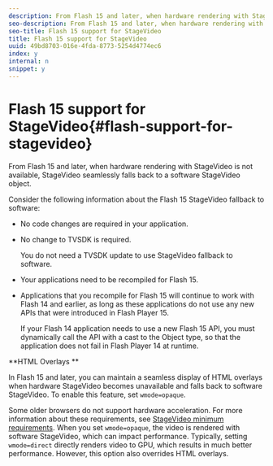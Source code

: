 ```yaml
---
description: From Flash 15 and later, when hardware rendering with StageVideo is not available, StageVideo seamlessly falls back to a software StageVideo object.
seo-description: From Flash 15 and later, when hardware rendering with StageVideo is not available, StageVideo seamlessly falls back to a software StageVideo object.
seo-title: Flash 15 support for StageVideo
title: Flash 15 support for StageVideo
uuid: 49bd8703-016e-4fda-8773-5254d4774ec6
index: y
internal: n
snippet: y
---
```


# Flash 15 support for StageVideo{#flash-support-for-stagevideo}

From Flash 15 and later, when hardware rendering with StageVideo is not available, StageVideo seamlessly falls back to a software StageVideo object.

Consider the following information about the Flash 15 StageVideo fallback to software:

* No code changes are required in your application. 
* No change to TVSDK is required.

  You do not need a TVSDK update to use StageVideo fallback to software. 
* Your applications need to be recompiled for Flash 15. 
* Applications that you recompile for Flash 15 will continue to work with Flash 14 and earlier, as long as these applications do not use any new APIs that were introduced in Flash Player 15.

  If your Flash 14 application needs to use a new Flash 15 API, you must dynamically call the API with a cast to the Object type, so that the application does not fail in Flash Player 14 at runtime.

**HTML Overlays **

In Flash 15 and later, you can maintain a seamless display of HTML overlays when hardware StageVideo becomes unavailable and falls back to software StageVideo. To enable this feature, set `wmode=opaque`.

Some older browsers do not support hardware acceleration. For more information about these requirements, see [StageVideo minimum requirements](../../../../../tvsdk-1.4-for-desktop-hls/c-psdk-dhls-1.4-introduction/overview-prod-audience-guide/requirements/stagevideo-capabilities/r-psdk-dhls-1.4-requirements-stage-video.md#reference_req_stagevideo). When you set `wmode=opaque`, the video is rendered with software StageVideo, which can impact performance. Typically, setting `wmode=direct` directly renders video to GPU, which results in much better performance. However, this option also overrides HTML overlays. 

